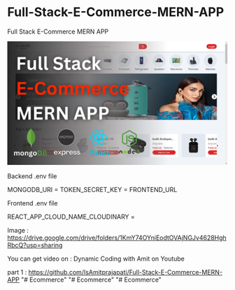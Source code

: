 # Full-Stack-E-Commerce-MERN-APP
Full Stack E-Commerce MERN APP

![Alt text](Full%20Stack%20E-Commerce%20MERN%20App.png?raw=true "Title")

Backend .env file 

MONGODB_URI = 
TOKEN_SECRET_KEY = 
FRONTEND_URL

Frontend .env file

REACT_APP_CLOUD_NAME_CLOUDINARY = 

Image : https://drive.google.com/drive/folders/1KmY74OYniEodtOVAjNGJv4628HghRbcQ?usp=sharing

You can get video on : Dynamic Coding with Amit on Youtube 

part 1 : https://github.com/IsAmitprajapati/Full-Stack-E-Commerce-MERN-APP
"# Ecommerce" 
"# Ecommerce" 
"# Ecommerce" 
